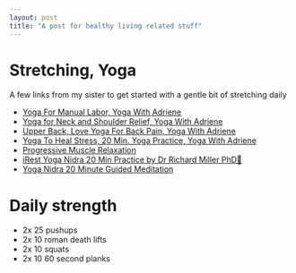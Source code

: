 ```yaml
---
layout: post
title: "A post for healthy living related stuff"
---
```


# Stretching, Yoga

A few links from my sister to get started with a gentle bit of stretching daily

* [Yoga For Manual Labor, Yoga With Adriene](https://www.youtube.com/watch?v=juyN0Y7F5Ug)
* [Yoga for Neck and Shoulder Relief, Yoga With Adriene](https://www.youtube.com/watch?v=SedzswEwpPw)
* [Upper Back, Love Yoga For Back Pain, Yoga With Adriene](https://www.youtube.com/watch?v=lMTyp5npt78)
* [Yoga To Heal Stress, 20 Min. Yoga Practice, Yoga With Adriene](https://www.youtube.com/watch?v=tD_l3fDTFyg)
* [Progressive Muscle Relaxation](https://www.youtube.com/watch?v=86HUcX8ZtAk)
* [iRest Yoga Nidra 20 Min Practice by Dr Richard Miller PhD💑](https://www.youtube.com/watch?v=Psl9FKh6qPg)
* [Yoga Nidra 20 Minute Guided Meditation](https://www.youtube.com/watch?v=7H0FKzeuVVs)

# Daily strength

* 2x 25 pushups
* 2x 10 roman death lifts
* 2x 10 squats
* 2x 10 60 second planks
